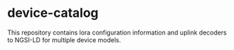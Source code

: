 # device-catalog
This repository contains lora configuration information and uplink decoders to NGSI-LD for multiple device models.
